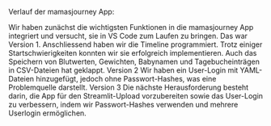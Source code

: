 Verlauf der mamasjourney App: 

Wir haben zunächst die wichtigsten Funktionen in die mamasjourney App integriert und versucht, sie in VS Code zum Laufen zu bringen. Das war Version 1. 
Anschliessend haben wir die Timeline programmiert. Trotz einiger Startschwierigkeiten konnten wir sie erfolgreich implementieren. Auch das Speichern von Blutwerten, Gewichten, Babynamen und Tagebucheinträgen in CSV-Dateien hat geklappt. Version 2
Wir haben ein User-Login mit YAML-Dateien hinzugefügt, jedoch ohne Passwort-Hashes, was eine Problemquelle darstellt. Version 3
Die nächste Herausforderung besteht darin, die App für den Streamlit-Upload vorzubereiten sowie das User-Login zu verbessern, indem wir Passwort-Hashes verwenden und mehrere Userlogin ermöglichen.
